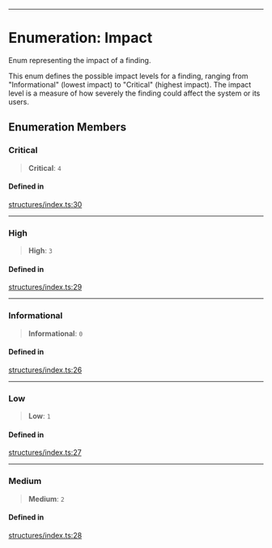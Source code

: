 ***

# Enumeration: Impact

Enum representing the impact of a finding.

This enum defines the possible impact levels for a finding, ranging from
"Informational" (lowest impact) to "Critical" (highest impact). The impact
level is a measure of how severely the finding could affect the system or
its users.

## Enumeration Members

### Critical

> **Critical**: `4`

#### Defined in

[structures/index.ts:30](https://github.com/asifqatar/Snapper/blob/f34895dbdc410d2977f496cbdd4025a30b31841f/structures/index.ts#L30)

***

### High

> **High**: `3`

#### Defined in

[structures/index.ts:29](https://github.com/asifqatar/Snapper/blob/f34895dbdc410d2977f496cbdd4025a30b31841f/structures/index.ts#L29)

***

### Informational

> **Informational**: `0`

#### Defined in

[structures/index.ts:26](https://github.com/asifqatar/Snapper/blob/f34895dbdc410d2977f496cbdd4025a30b31841f/structures/index.ts#L26)

***

### Low

> **Low**: `1`

#### Defined in

[structures/index.ts:27](https://github.com/asifqatar/Snapper/blob/f34895dbdc410d2977f496cbdd4025a30b31841f/structures/index.ts#L27)

***

### Medium

> **Medium**: `2`

#### Defined in

[structures/index.ts:28](https://github.com/asifqatar/Snapper/blob/f34895dbdc410d2977f496cbdd4025a30b31841f/structures/index.ts#L28)
